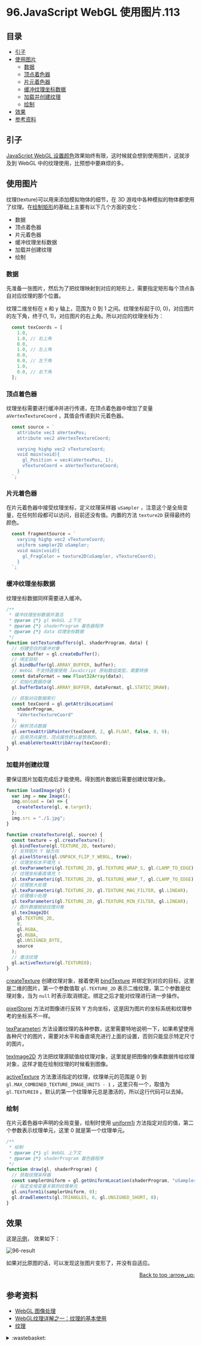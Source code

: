 # 96.JavaScript WebGL 使用图片.113
## <a name="index"></a> 目录
- [引子](#start)
- [使用图片](#texture)
  - [数据](#data)
  - [顶点着色器](#vertex)
  - [片元着色器](#fragment)
  - [缓冲纹理坐标数据](#buffer)
  - [加载并创建纹理](#create)
  - [绘制](#draw)
- [效果](#result)
- [参考资料](#reference)

## <a name="start"></a> 引子
[JavaScript WebGL 设置颜色][url-pre]效果始终有限，这时候就会想到使用图片，这就涉及到 WebGL 中的纹理使用，比预想中要麻烦的多。

## <a name="set"></a> 使用图片
纹理(texture)可以用来添加模拟物体的细节，在 3D 游戏中各种模拟的物体都使用了纹理。在[绘制矩形][url-4]的基础上主要有以下几个方面的变化：
- 数据
- 顶点着色器
- 片元着色器
- 缓冲纹理坐标数据
- 加载并创建纹理
- 绘制

### <a name="data"></a> 数据
先准备一张图片，然后为了把纹理映射到对应的矩形上，需要指定矩形每个顶点各自对应纹理的那个位置。

纹理二维坐标在 x 和 y 轴上，范围为 0 到 1 之间。纹理坐标起于(0, 0)，对应图片的左下角，终于(1, 1)，对应图片的右上角。所以对应的纹理坐标为：
```js
  const texCoords = [
    1.0,
    1.0, // 右上角
    0.0,
    1.0, // 左上角
    0.0,
    0.0, // 左下角
    1.0,
    0.0, // 右下角
  ];
```

### <a name="vertex"></a> 顶点着色器
纹理坐标需要进行缓冲并进行传递，在顶点着色器中增加了变量 `aVertexTextureCoord` ，其值会传递到片元着色器。
```js
  const source = `
    attribute vec3 aVertexPos;
    attribute vec2 aVertexTextureCoord;

    varying highp vec2 vTextureCoord;
    void main(void){
      gl_Position = vec4(aVertexPos, 1);
      vTextureCoord = aVertexTextureCoord;
    }
  `;
```
### <a name="fragment"></a> 片元着色器
在片元着色器中接受纹理坐标，定义纹理采样器 `uSampler` ，注意这个是全局变量，在任何阶段都可以访问，目前还没有值。内置的方法 `texture2D` 获得最终的颜色。
```js
  const fragmentSource = `
    varying highp vec2 vTextureCoord;
    uniform sampler2D uSampler;
    void main(void){
      gl_FragColor = texture2D(uSampler, vTextureCoord);
    }
  `;
```

### <a name="buffer"></a> 缓冲纹理坐标数据
纹理坐标数据同样需要进入缓冲。
```js
/**
 * 缓冲纹理坐标数据并激活
 * @param {*} gl WebGL 上下文
 * @param {*} shaderProgram 着色器程序
 * @param {*} data 纹理坐标数据
 */
function setTextureBuffers(gl, shaderProgram, data) {
  // 创建空白的缓冲对象
  const buffer = gl.createBuffer();
  // 绑定目标
  gl.bindBuffer(gl.ARRAY_BUFFER, buffer);
  // WebGL 不支持直接使用 JavaScript 原始数组类型，需要转换
  const dataFormat = new Float32Array(data);
  // 初始化数据存储
  gl.bufferData(gl.ARRAY_BUFFER, dataFormat, gl.STATIC_DRAW);

  // 获取对应数据索引
  const texCoord = gl.getAttribLocation(
    shaderProgram,
    "aVertexTextureCoord"
  );
  // 解析顶点数据
  gl.vertexAttribPointer(texCoord, 2, gl.FLOAT, false, 0, 0);
  // 启用顶点属性，顶点属性默认是禁用的。
  gl.enableVertexAttribArray(texCoord);
}
```

### <a name="create"></a> 加载并创建纹理
要保证图片加载完成后才能使用。得到图片数据后需要创建纹理对象。
```js
function loadImage(gl) {
  var img = new Image();
  img.onload = (e) => {
    createTexture(gl, e.target);
  };
  img.src = "./1.jpg";
}

function createTexture(gl, source) {
  const texture = gl.createTexture();
  gl.bindTexture(gl.TEXTURE_2D, texture);
  // 反转图片 Y 轴方向
  gl.pixelStorei(gl.UNPACK_FLIP_Y_WEBGL, true);
  // 纹理坐标水平填充 s
  gl.texParameteri(gl.TEXTURE_2D, gl.TEXTURE_WRAP_S, gl.CLAMP_TO_EDGE);
  // 纹理坐标垂直填充 t
  gl.texParameteri(gl.TEXTURE_2D, gl.TEXTURE_WRAP_T, gl.CLAMP_TO_EDGE);
  // 纹理放大处理
  gl.texParameteri(gl.TEXTURE_2D, gl.TEXTURE_MAG_FILTER, gl.LINEAR);
  // 纹理缩小处理
  gl.texParameteri(gl.TEXTURE_2D, gl.TEXTURE_MIN_FILTER, gl.LINEAR);
  // 图片数据赋给纹理对象
  gl.texImage2D(
    gl.TEXTURE_2D,
    0,
    gl.RGBA,
    gl.RGBA,
    gl.UNSIGNED_BYTE,
    source
  );
  // 激活纹理
  gl.activeTexture(gl.TEXTURE0);
}
```
[createTexture][url-5] 创建纹理对象，接着使用 [bindTexture][url-6] 并绑定到对应的目标，这里是二维的图片，第一个参数值取 `gl.TEXTURE_2D` 表示二维纹理，第二个参数是纹理对象，当为 `null` 时表示取消绑定。绑定之后才能对纹理进行进一步操作。

[pixelStorei][url-7] 方法对图像进行反转 Y 方向坐标，这是因为图片的坐标系统和纹理参考的坐标系不一样。

[texParameteri][url-8] 方法设置纹理的各种参数，这里需要特地说明一下，如果希望使用各种尺寸的图片，需要对水平和垂直填充进行上面的设置，否则只能显示特定尺寸的图片。

[texImage2D][url-9] 方法把纹理源赋值给纹理对象，这里就是把图像的像素数据传给纹理对象，这样才能在绘制纹理的时候看到图像。

[activeTexture][url-10] 方法激活指定的纹理，纹理单元的范围是 0 到 `gl.MAX_COMBINED_TEXTURE_IMAGE_UNITS - 1` ，这里只有一个，取值为 `gl.TEXTUREI0` 。默认的第一个纹理单元总是激活的，所以这行代码可以去掉。

### <a name="draw"></a> 绘制
在片元着色器中声明的全局变量，绘制时使用 [uniform1i][url-11] 方法指定对应的值，第二个参数表示纹理单元，这里 0 就是第一个纹理单元。
```js
/**
 * 绘制
 * @param {*} gl WebGL 上下文
 * @param {*} shaderProgram 着色器程序
 */
function draw(gl, shaderProgram) {
  // 获取纹理采样器
  const samplerUniform = gl.getUniformLocation(shaderProgram, "uSampler");
  // 指定全局变量关联的纹理单元
  gl.uniform1i(samplerUniform, 0);
  gl.drawElements(gl.TRIANGLES, 6, gl.UNSIGNED_SHORT, 0);
}
```

## <a name="result"></a> 效果
这是[示例][url-12]， 效果如下：

![96-result][url-local-1]

如果对比原图的话，可以发现这张图片变形了，并没有自适应。

<div align="right"><a href="#index">Back to top :arrow_up:</a></div>


## <a name="reference"></a> 参考资料
- [WebGL 图像处理][url-1]
- [WebGL纹理详解之一：纹理的基本使用 ][url-2]
- [纹理][url-3]

[url-pre]:https://github.com/XXHolic/segment/issues/112
[url-1]:https://webglfundamentals.org/webgl/lessons/zh_cn/webgl-image-processing.html
[url-2]:http://www.jiazhengblog.com/blog/2015/12/10/2772/
[url-3]:https://learnopengl-cn.github.io/01%20Getting%20started/06%20Textures/
[url-4]:https://xxholic.github.io/lab/segment/94/rectangle-triangles.html
[url-5]:https://developer.mozilla.org/en-US/docs/Web/API/WebGLRenderingContext/createTexture
[url-6]:https://developer.mozilla.org/en-US/docs/Web/API/WebGLRenderingContext/bindTexture
[url-7]:https://developer.mozilla.org/en-US/docs/Web/API/WebGLRenderingContext/pixelStorei
[url-8]:https://developer.mozilla.org/en-US/docs/Web/API/WebGLRenderingContext/texParameter
[url-9]:https://developer.mozilla.org/en-US/docs/Web/API/WebGLRenderingContext/texImage2D
[url-10]:https://developer.mozilla.org/en-US/docs/Web/API/WebGLRenderingContext/activeTexture
[url-11]:https://developer.mozilla.org/en-US/docs/Web/API/WebGLRenderingContext/uniform
[url-12]:https://xxholic.github.io/lab/segment/96/index.html



[url-local-1]:../images/96/1.png
[url-local-2]:../images/96/2.png

<details>
<summary>:wastebasket:</summary>

最近[《英雄联盟：双城之战》][url-poster] 很火，去看了下的确精彩，即使不玩这个游戏同样看得明白。

估计会吸引一些新的玩家。

![96-poster][url-local-poster]


</details>

[url-poster]:https://movie.douban.com/subject/34867871/
[url-local-poster]:../images/96/poster.png
